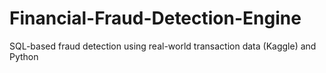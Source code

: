 # Financial-Fraud-Detection-Engine
 SQL-based fraud detection using real-world transaction data (Kaggle) and Python
